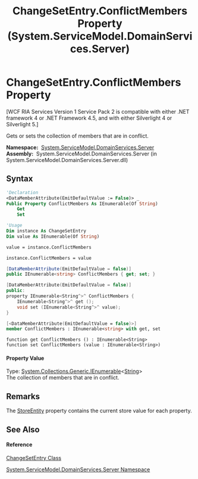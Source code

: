 ﻿---
title: ChangeSetEntry.ConflictMembers Property  (System.ServiceModel.DomainServices.Server)
TOCTitle: ConflictMembers Property
ms:assetid: P:System.ServiceModel.DomainServices.Server.ChangeSetEntry.ConflictMembers
ms:mtpsurl: https://msdn.microsoft.com/en-us/library/system.servicemodel.domainservices.server.changesetentry.conflictmembers(v=VS.91)
ms:contentKeyID: 28755786
ms.date: 01/27/2012
mtps_version: v=VS.91
f1_keywords:
- System.ServiceModel.DomainServices.Server.ChangeSetEntry.ConflictMembers
- System.ServiceModel.DomainServices.Server.ChangeSetEntry.get_ConflictMembers
- System.ServiceModel.DomainServices.Server.ChangeSetEntry.set_ConflictMembers
dev_langs:
- CSharp
- JScript
- VB
- FSharp
- c++
api_location:
- System.ServiceModel.DomainServices.Server.dll
api_name:
- System.ServiceModel.DomainServices.Server.ChangeSetEntry.ConflictMembers
- System.ServiceModel.DomainServices.Server.ChangeSetEntry.get_ConflictMembers
- System.ServiceModel.DomainServices.Server.ChangeSetEntry.set_ConflictMembers
api_type:
- Managed
topic_type:
- apiref
- kbSyntax
product_family_name: VS
ROBOTS: INDEX,FOLLOW
---

# ChangeSetEntry.ConflictMembers Property

\[WCF RIA Services Version 1 Service Pack 2 is compatible with either .NET framework 4 or .NET Framework 4.5, and with either Silverlight 4 or Silverlight 5.\]

Gets or sets the collection of members that are in conflict.

**Namespace:**  [System.ServiceModel.DomainServices.Server](ff423220\(v=vs.91\).md)  
**Assembly:**  System.ServiceModel.DomainServices.Server (in System.ServiceModel.DomainServices.Server.dll)

## Syntax

``` vb
'Declaration
<DataMemberAttribute(EmitDefaultValue := False)> _
Public Property ConflictMembers As IEnumerable(Of String)
    Get
    Set
```

``` vb
'Usage
Dim instance As ChangeSetEntry
Dim value As IEnumerable(Of String)

value = instance.ConflictMembers

instance.ConflictMembers = value
```

``` csharp
[DataMemberAttribute(EmitDefaultValue = false)]
public IEnumerable<string> ConflictMembers { get; set; }
```

``` c++
[DataMemberAttribute(EmitDefaultValue = false)]
public:
property IEnumerable<String^>^ ConflictMembers {
    IEnumerable<String^>^ get ();
    void set (IEnumerable<String^>^ value);
}
```

``` fsharp
[<DataMemberAttribute(EmitDefaultValue = false)>]
member ConflictMembers : IEnumerable<string> with get, set
```

``` jscript
function get ConflictMembers () : IEnumerable<String>
function set ConflictMembers (value : IEnumerable<String>)
```

#### Property Value

Type: [System.Collections.Generic.IEnumerable](https://msdn.microsoft.com/en-us/library/9eekhta0)\<[String](https://msdn.microsoft.com/en-us/library/s1wwdcbf)\>  
The collection of members that are in conflict.  

## Remarks

The [StoreEntity](ff422082\(v=vs.91\).md) property contains the current store value for each property.

## See Also

#### Reference

[ChangeSetEntry Class](ff422139\(v=vs.91\).md)

[System.ServiceModel.DomainServices.Server Namespace](ff423220\(v=vs.91\).md)


